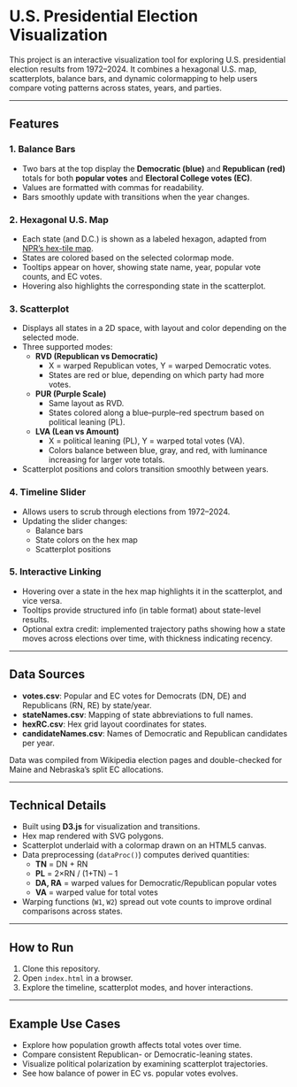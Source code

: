 # U.S. Presidential Election Visualization

This project is an interactive visualization tool for exploring U.S. presidential election results from 1972–2024. It combines a hexagonal U.S. map, scatterplots, balance bars, and dynamic colormapping to help users compare voting patterns across states, years, and parties.

---

## Features

### 1. Balance Bars
- Two bars at the top display the **Democratic (blue)** and **Republican (red)** totals for both **popular votes** and **Electoral College votes (EC)**.
- Values are formatted with commas for readability.
- Bars smoothly update with transitions when the year changes.

### 2. Hexagonal U.S. Map
- Each state (and D.C.) is shown as a labeled hexagon, adapted from [NPR’s hex-tile map](https://blog.apps.npr.org/2015/05/11/hex-tile-maps.html).
- States are colored based on the selected colormap mode.
- Tooltips appear on hover, showing state name, year, popular vote counts, and EC votes.
- Hovering also highlights the corresponding state in the scatterplot.

### 3. Scatterplot
- Displays all states in a 2D space, with layout and color depending on the selected mode.
- Three supported modes:
  - **RVD (Republican vs Democratic)**  
    - X = warped Republican votes, Y = warped Democratic votes.  
    - States are red or blue, depending on which party had more votes.
  - **PUR (Purple Scale)**  
    - Same layout as RVD.  
    - States colored along a blue–purple–red spectrum based on political leaning (PL).
  - **LVA (Lean vs Amount)**  
    - X = political leaning (PL), Y = warped total votes (VA).  
    - Colors balance between blue, gray, and red, with luminance increasing for larger vote totals.
- Scatterplot positions and colors transition smoothly between years.

### 4. Timeline Slider
- Allows users to scrub through elections from 1972–2024.
- Updating the slider changes:
  - Balance bars
  - State colors on the hex map
  - Scatterplot positions

### 5. Interactive Linking
- Hovering over a state in the hex map highlights it in the scatterplot, and vice versa.
- Tooltips provide structured info (in table format) about state-level results.
- Optional extra credit: implemented trajectory paths showing how a state moves across elections over time, with thickness indicating recency.

---

## Data Sources
- **votes.csv**: Popular and EC votes for Democrats (DN, DE) and Republicans (RN, RE) by state/year.  
- **stateNames.csv**: Mapping of state abbreviations to full names.  
- **hexRC.csv**: Hex grid layout coordinates for states.  
- **candidateNames.csv**: Names of Democratic and Republican candidates per year.  

Data was compiled from Wikipedia election pages and double-checked for Maine and Nebraska’s split EC allocations.

---

## Technical Details
- Built using **D3.js** for visualization and transitions.
- Hex map rendered with SVG polygons.
- Scatterplot underlaid with a colormap drawn on an HTML5 canvas.
- Data preprocessing (`dataProc()`) computes derived quantities:  
  - **TN** = DN + RN  
  - **PL** = 2×RN / (1+TN) – 1  
  - **DA, RA** = warped values for Democratic/Republican popular votes  
  - **VA** = warped value for total votes  
- Warping functions (`W1`, `W2`) spread out vote counts to improve ordinal comparisons across states.

---

## How to Run
1. Clone this repository.
2. Open `index.html` in a browser.
3. Explore the timeline, scatterplot modes, and hover interactions.

---

## Example Use Cases
- Explore how population growth affects total votes over time.
- Compare consistent Republican- or Democratic-leaning states.
- Visualize political polarization by examining scatterplot trajectories.
- See how balance of power in EC vs. popular votes evolves.